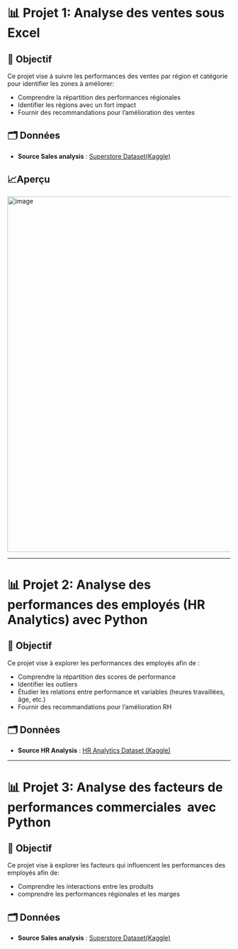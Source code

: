 # 📊   Projet 1: Analyse des ventes sous Excel

## 🎯 Objectif
Ce projet vise à suivre les performances des ventes par région et catégorie pour identifier les zones à améliorer:
- Comprendre la répartition des performances régionales
- Identifier les régions avec un fort impact
- Fournir des recommandations pour l’amélioration des ventes

## 🗂 Données
- **Source Sales analysis** : [Superstore Dataset(Kaggle)](https://www.kaggle.com/datasets/vivek468/superstore-dataset-final)

## 📈Aperçu
<img width="1327" height="802" alt="image" src="https://github.com/user-attachments/assets/fd2d6fd0-a889-49ed-a285-efcebf1cfa44" />




---
  

# 📊 Projet 2: Analyse des performances des employés (HR Analytics) avec Python

## 🎯 Objectif
Ce projet vise à explorer les performances des employés afin de :
- Comprendre la répartition des scores de performance
- Identifier les outliers
- Étudier les relations entre performance et variables (heures travaillées, âge, etc.)
- Fournir des recommandations pour l’amélioration RH

## 🗂 Données
- **Source HR Analysis** : [HR Analytics Dataset (Kaggle)](https://www.kaggle.com/datasets/rhuebner/human-resources-data-set)



-----


# 📊 Projet 3: Analyse des facteurs de performances commerciales  avec Python

## 🎯 Objectif
Ce projet vise à explorer les facteurs qui influencent les performances des employés afin de:
- Comprendre les interactions entre les produits
- comprendre les performances régionales et les marges

## 🗂 Données
- **Source Sales analysis** : [Superstore Dataset(Kaggle)](https://www.kaggle.com/datasets/vivek468/superstore-dataset-final)
​
